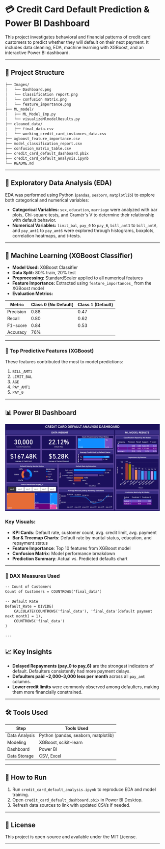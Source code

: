 # 💳 Credit Card Default Prediction & Power BI Dashboard

This project investigates behavioral and financial patterns of credit card customers to predict whether they will default on their next payment. It includes data cleaning, EDA, machine learning with XGBoost, and an interactive Power BI dashboard.

---

## 📂 Project Structure

```
├── Images/
│   └── Dashboard.png
│   └── Classification report.png
│   └── confusion matrix.png
│   └── feature_importance.png
├── ML_model/
│   ├── ML_Model_Imp.py
│   └── visualizeMlmodelResults.py
├── cleaned_data/
│   ├── final_data.csv
│   └── working_credit_card_instances_data.csv
├── xgboost_feature_importance.csv
├── model_classification_report.csv
├── confusion_matrix_table.csv
├── credit_card_default_dashboard.pbix
├── credit_card_default_analysis.ipynb
└── README.md
```

---

## 🔎 Exploratory Data Analysis (EDA)

EDA was performed using Python (`pandas`, `seaborn`, `matplotlib`) to explore both categorical and numerical variables:

- **Categorical Variables:** `sex`, `education`, `marriage` were analyzed with bar plots, Chi-square tests, and Cramér's V to determine their relationship with default behavior.
- **Numerical Variables:** `limit_bal`, `pay_0` to `pay_6`, `bill_amt1` to `bill_amt6`, and `pay_amt1` to `pay_amt6` were explored through histograms, boxplots, correlation heatmaps, and t-tests.

---

## 🤖 Machine Learning (XGBoost Classifier)

- **Model Used:** XGBoost Classifier
- **Data Split:** 80% train, 20% test
- **Preprocessing:** StandardScaler applied to all numerical features
- **Feature Importance:** Extracted using `feature_importances_` from the XGBoost model
- **Evaluation Metrics:**

| Metric     | Class 0 (No Default) | Class 1 (Default) |
|------------|----------------------|-------------------|
| Precision  | 0.88                 | 0.47              |
| Recall     | 0.80                 | 0.62              |
| F1-score   | 0.84                 | 0.53              |
| Accuracy   | 76%                  |                   |

---

### 🔑 Top Predictive Features (XGBoost)

These features contributed the most to model predictions:

1. `BILL_AMT1`  
2. `LIMIT_BAL`  
3. `AGE`  
4. `PAY_AMT1`  
5. `PAY_0`

---

## 📊 Power BI Dashboard

![Dashboard](Images/Dashboard.png)

### Key Visuals:

- **KPI Cards**: Default rate, customer count, avg. credit limit, avg. payment
- **Bar & Treemap Charts**: Default rate by marital status, education, and repayment status
- **Feature Importance**: Top 10 features from XGBoost model
- **Confusion Matrix**: Model performance breakdown
- **Prediction Summary**: Actual vs. Predicted defaults chart

---

### 📘 DAX Measures Used

```DAX
-- Count of Customers
Count of Customers = COUNTROWS('final_data')

-- Default Rate
Default_Rate = DIVIDE(
    CALCULATE(COUNTROWS('final_data'), 'final_data'[default payment next month] = 1),
    COUNTROWS('final_data')
)

---
```

## 📈 Key Insights

- **Delayed Repayments (pay_0 to pay_6)** are the strongest indicators of default. Defaulters consistently had more payment delays.
- **Defaulters paid ~2,000–3,000 less per month** across all `pay_amt` columns.
- **Lower credit limits** were commonly observed among defaulters, making them more financially constrained.

---

## 🛠 Tools Used

| Step             | Tools Used                           |
|------------------|--------------------------------------|
| Data Analysis    | Python (pandas, seaborn, matplotlib) |
| Modeling         | XGBoost, scikit-learn                |
| Dashboard        | Power BI                             |
| Data Storage     | CSV, Excel                           |

---

## 🧩 How to Run

1. Run `credit_card_default_analysis.ipynb` to reproduce EDA and model training.
2. Open `credit_card_default_dashboard.pbix` in Power BI Desktop.
3. Refresh data sources to link with updated CSVs if needed.

---
## 📜 License

This project is open-source and available under the MIT License.

---
